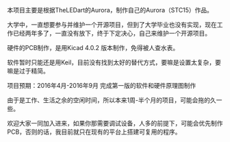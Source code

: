 本项目主要是根据TheLEDart的Aurora，制作自己的Aurora（STC15）作品。

大学中，一直想要参与并维护一个开源项目，但到了大学毕业也没有实现，现在工作已经两年多了，一直没有放下，终于下定决心，自己来维护一个开源项目。

硬件的PCB制作，是用Kicad 4.0.2 版本制作，免得被人查水表。

软件暂时只能还是用Keil，目前没有找到太好的替代方式，要嘛是设置太复杂，要嘛是过于精简。

项目预期：2016年4月-2016年9月 完成第一版的软件和硬件原理图制作

由于是工作、生活之余的空闲时间，所以本来1周-半个月的项目，可能会拖的久一些。

欢迎大家一同加入进来，如果你那需要调试设备，人多的前提下，可能会优先制作PCB，否则的话，我目前就只在现有的平台上搭建可复用的程序。
